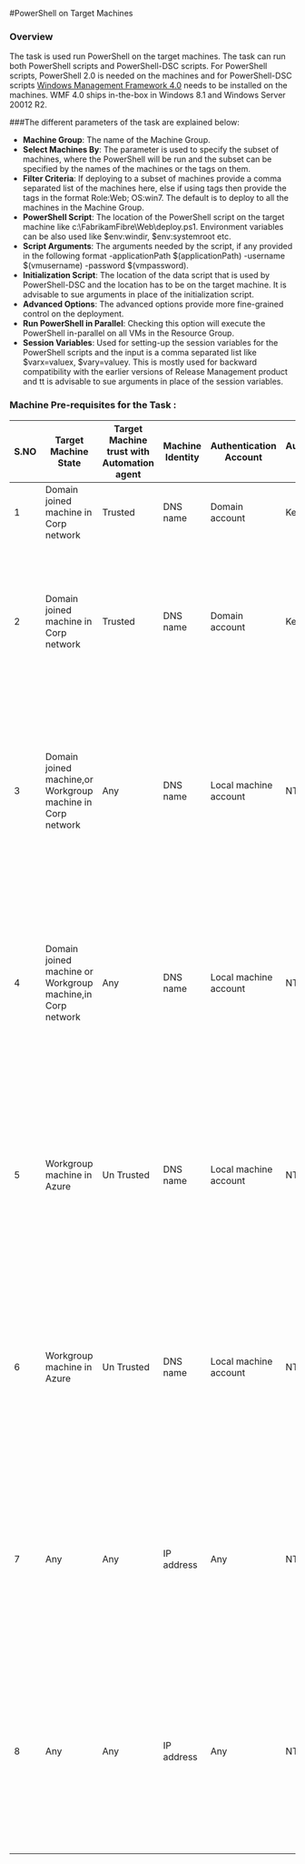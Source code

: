 #PowerShell on Target Machines 

### Overview
The task is used run PowerShell on the target machines. The task can run both PowerShell scripts and PowerShell-DSC scripts. For PowerShell scripts, PowerShell 2.0 is needed on the machines and for PowerShell-DSC scripts [Windows Management Framework 4.0](https://www.microsoft.com/en-in/download/details.aspx?id=40855&40ddd5bd-f9e7-49a6-3526-f86656931a02=True) needs to be installed on the machines. WMF 4.0 ships in-the-box in Windows 8.1 and Windows Server 20012 R2.

###The different parameters of the task are explained below: 

* **Machine Group**: The name of the Machine Group. 
* **Select Machines By**: The parameter is used to specify the subset of machines, where the PowerShell will be run and the subset can be specified by the names of the machines or the tags on them.   
* **Filter Criteria**: If deploying to a subset of machines provide a comma separated list of the machines here, else if using tags then provide the tags in the format Role:Web; OS:win7. The default is to deploy to all the machines in the Machine Group. 
* **PowerShell Script**: The location of the PowerShell script on the target machine like c:\FabrikamFibre\Web\deploy.ps1. Environment variables can be also used like $env:windir, $env:systemroot etc. 
* **Script Arguments**: The arguments needed by the script, if any provided in the following format -applicationPath $(applicationPath) -username $(vmusername) -password $(vmpassword). 
* **Initialization Script**: The location of the data script that is used by PowerShell-DSC and the location has to be on the target machine. It is advisable to sue arguments in place of the initialization script.   
* **Advanced Options**: The advanced options provide more fine-grained control on the deployment. 
 * **Run PowerShell in Parallel**: Checking this option will execute the PowerShell in-parallel on all VMs in the Resource Group.  
 * **Session Variables**: Used for setting-up the session variables for the PowerShell scripts and the input is a comma separated list like $varx=valuex, $vary=valuey. This is mostly used for backward compatibility with the earlier versions of Release Management product and tt is advisable to sue arguments in place of the session variables.      

### Machine Pre-requisites for the Task :


| S.NO | Target Machine State                                       | Target Machine trust with Automation agent | Machine Identity | Authentication Account | Authentication Mode | Authentication Account permission on Target Machine | Connection Type | Pre-requisites in Target machine for Deployment Task to succeed                                                                                                                                                                                                                                                                                                                                                                                                |
|------|------------------------------------------------------------|--------------------------------------------|------------------|------------------------|---------------------|-----------------------------------------------------|-----------------|----------------------------------------------------------------------------------------------------------------------------------------------------------------------------------------------------------------------------------------------------------------------------------------------------------------------------------------------------------------------------------------------------------------------------------------------------------------|
| 1    | Domain joined machine in Corp network                      | Trusted                                    | DNS name         | Domain account         | Kerberos            | Machine Administrator                               | WinRM HTTP      | <ul><li>WinRM HTTP port (default 5985) opened in Firewall.</li></ul>                                                                                                                                                                                                                                                                                                                                                                                           |
| 2    | Domain joined machine in Corp network                      | Trusted                                    | DNS name         | Domain account         | Kerberos            | Machine Administrator                               | WinRM HTTPS     | <ul><li>WinRM HTTPS port  (default 5986) opened in Firewall.</li><li>Trusted certificate in Automation agent.</li><li>If Trusted certificate not in Automation agent then Test certificate option enabled in Task for deployment.</li></ul>                                                                                                                                                                                                                    |
| 3    | Domain joined machine,or Workgroup machine in Corp network | Any                                        | DNS name         | Local machine account  | NTLM                | Machine Administrator                               | WinRM HTTP      | <ul><li>WinRM HTTP port (default 5985) opened in Firewall.</li><li>Disable UAC remote restrictions<a href="https://support.microsoft.com/en-us/kb/951016">(link)</a></li><li>Credential in <MachineName>\<Account> format.</li><li>Set "AllowUnencrypted" option and add remote machines in "Trusted Host" list in Automation Agent<a href="https://msdn.microsoft.com/en-us/library/aa384372(v=vs.85).aspx">(link)</a></li></ul>                              |
| 4    | Domain joined machine or Workgroup machine,in Corp network | Any                                        | DNS name         | Local machine account  | NTLM                | Machine Administrator                               | WinRM HTTPS     | <ul><li>WinRM HTTPS port  (default 5986) opened in Firewall.</li><li>Disable UAC remote restrictions<a href="https://support.microsoft.com/en-us/kb/951016">(link)</a></li><li>Credential in <MachineName>\<Account> format.</li><li>Trusted certificate in Automation agent.</li><li>If Trusted certificate not in Automation agent then Test Certificate option enabled in Task for deployment.</li></ul>                                                    |
| 5    | Workgroup machine in Azure                                 | Un Trusted                                 | DNS name         | Local machine account  | NTLM                | Machine Administrator                               | WinRM HTTP      | <ul><li>WinRM HTTP port (default 5985) opened in Firewall.</li><li>Disable UAC remote restrictions<a href="https://support.microsoft.com/en-us/kb/951016">(link)</a></li><li>Credential in <MachineName>\<Account> format.</li><li>Set "AllowUnencrypted" option and add remote machines in "Trusted Host" list in Automation Agent<a href="https://msdn.microsoft.com/en-us/library/aa384372(v=vs.85).aspx">(link)</a></li></ul>                              |
| 6    | Workgroup machine in Azure                                 | Un Trusted                                 | DNS name         | Local machine account  | NTLM                | Machine Administrator                               | WinRM HTTPS     | <ul><li>WinRM HTTPS port  (default 5986) opened in Firewall.</li><li>Disable UAC remote restrictions<a href="https://support.microsoft.com/en-us/kb/951016">(link)</a></li><li>Credential in <MachineName>\<Account> format.</li><li>Trusted certificate in Automation agent.</li><li>If Trusted certificate not in Automation agent then Test Certificate option enabled in Task for deployment.</li></ul>                                                    |
| 7    | Any                                                        | Any                                        | IP address       | Any                    | NTLM                | Machine Administrator                               | WinRM HTTP      | <ul><li>WinRM HTTP port (default 5985) opened in Firewall.</li><li>Disable UAC remote restrictions<a href="https://support.microsoft.com/en-us/kb/951016">(link)</a></li><li>Credential in <MachineName>\<Account> format.</li><li>Set "AllowUnencrypted" option and add remote machines in "Trusted Host" list in Automation Agent<a href="https://msdn.microsoft.com/en-us/library/aa384372(v=vs.85).aspx">(link)</a></li></ul>                              |
| 8    | Any                                                        | Any                                        | IP address       | Any                    | NTLM                | Machine Administrator                               | WinRM HTTPS     | <ul><li>WinRM HTTPS port  (default 5986) opened in Firewall.</li><li>Disable UAC remote restrictions<a href="https://support.microsoft.com/en-us/kb/951016">(link)</a></li><li>Credential in <MachineName>\<Account> format.</li><li>Trusted certificate in Automation agent.</li><li>If Trusted certificate not in Automation agent then Test Certificate option enabled in Task for deployment.</li></ul>                                                    |
